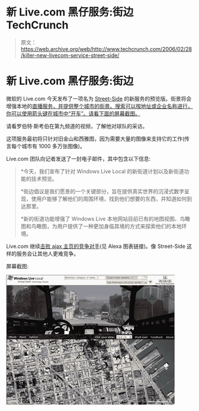 # 新 Live.com 黑仔服务:街边 TechCrunch

> 原文：<https://web.archive.org/web/http://www.techcrunch.com/2006/02/28/killer-new-livecom-service-street-side/>

# 新 Live.com 黑仔服务:街边

微软的 Live.com 今天发布了一项名为 [Street-Side](https://web.archive.org/web/20230217023710/http://preview.local.live.com/) 的新服务的预览版。街景将会增强本地的[直播服务，并提供整个城市的街景。搜索可以按地址或企业名称进行，你可以使用箭头键在城市中“开车”。请看下面的屏幕截图。](https://web.archive.org/web/20230217023710/http://local.live.com/)

请看罗伯特·斯考伯在第九频道的视频，了解他对球队的采访。

这项服务最初将只针对旧金山和西雅图，因为需要大量的图像来支持它的工作(传言每个城市有 1000 多万张图像)。

Live.com 团队向记者发送了一封电子邮件，其中包含以下信息:

> *今天，我们宣布了针对 Windows Live Local 的新街道计划以及新街道功能的技术预览。
> 
> *街边倡议是我们愿景的一个关键部分，旨在提供真实世界的沉浸式数字呈现，使用户能够了解他们的周围环境，找到他们想要的东西，并知道如何到达那里。
> 
> *新的街道功能增强了 Windows Live 本地网站目前已有的地图视图、鸟瞰图和鸟瞰图，为用户提供了一种更加身临其境的方式来探索他们的本地环境。

Live.com 继续[击败 ajax 主页的竞争对手](https://web.archive.org/web/20230217023710/http://www.readwriteweb.com/archives/ajax_homepages.php)(见 Alexa 图表链接)。像 Street-Side 这样的服务会让其他人更难竞争。

屏幕截图:

![](img/a58eb8e6ccb1e4d3ff2dce1fef0be96a.png)